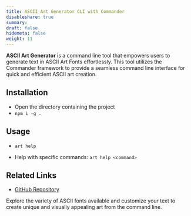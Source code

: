```yaml
---
title: ASCII Art Generator CLI with Commander
disableshare: true
summary: 
draft: false
hidemeta: false
weight: 11
---
```


**ASCII Art Generator** is a command line tool that empowers users to generate text in ASCII Art Fonts effortlessly. This tool utilizes the Commander framework to provide a seamless command line interface for quick and efficient ASCII art creation.

## Installation

- Open the directory containing the project
- `npm i -g .`

## Usage

- `art help`

- Help with specific commands: `art help <command>`

## Related Links

- [GitHub Repository](https://github.com/vishruthdevan/ascii-art-text/)

Explore the variety of ASCII fonts available and customize your text to create unique and visually appealing art from the command line.
